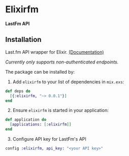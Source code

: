 # Elixirfm

**LastFm API**

## Installation

Last.fm API wrapper for Elixir. [(Documentation)](https://hexdocs.pm/elixirfm/0.0.2)

_Currently only supports non-authenticated endpoints._

The package can be installed by:

1. Add `elixirfm` to your list of dependencies in `mix.exs`:

  ```elixir
  def deps do
    [{:elixirfm, "~> 0.0.1"}]
  end
  ```

2. Ensure `elixirfm` is started in your application:

  ```elixir
  def application do
    [applications: [:elixirfm]]
  end
  ```

3. Configure API key for LastFm's API

  ```elixir
  config :elixirfm, api_key: "<your API key>"
  ```

